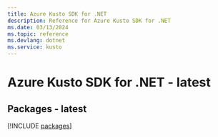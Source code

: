 ```yaml
---
title: Azure Kusto SDK for .NET
description: Reference for Azure Kusto SDK for .NET
ms.date: 03/13/2024
ms.topic: reference
ms.devlang: dotnet
ms.service: kusto
---
```

# Azure Kusto SDK for .NET - latest
## Packages - latest
[!INCLUDE [packages](kusto-index.md)]